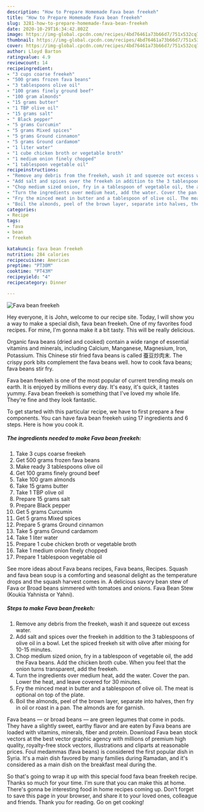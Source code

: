 ```yaml
---
description: "How to Prepare Homemade Fava bean freekeh"
title: "How to Prepare Homemade Fava bean freekeh"
slug: 3281-how-to-prepare-homemade-fava-bean-freekeh
date: 2020-10-29T16:34:42.802Z
image: https://img-global.cpcdn.com/recipes/4bd76461a73b66d7/751x532cq70/fava-bean-freekeh-recipe-main-photo.jpg
thumbnail: https://img-global.cpcdn.com/recipes/4bd76461a73b66d7/751x532cq70/fava-bean-freekeh-recipe-main-photo.jpg
cover: https://img-global.cpcdn.com/recipes/4bd76461a73b66d7/751x532cq70/fava-bean-freekeh-recipe-main-photo.jpg
author: Lloyd Barton
ratingvalue: 4.9
reviewcount: 14
recipeingredient:
- "3 cups coarse freekeh"
- "500 grams frozen fava beans"
- "3 tablespoons olive oil"
- "100 grams finely ground beef"
- "100 gram almonds"
- "15 grams butter"
- "1 TBP olive oil"
- "15 grams salt"
- " Black pepper"
- "5 grams Curcumin"
- "5 grams Mixed spices"
- "5 grams Ground cinnamon"
- "5 grams Ground cardamom"
- "1 liter water"
- "1 cube chicken broth or vegetable broth"
- "1 medium onion finely chopped"
- "1 tablespoon vegetable oil"
recipeinstructions:
- "Remove any debris from the freekeh, wash it and squeeze out excess water."
- "Add salt and spices over the freekeh in addition to the 3 tablespoons of olive oil in a bowl. Let the spiced freekeh sit with olive after mixing for 10-15 minutes."
- "Chop medium sized onion, fry in a tablespoon of vegetable oil, the add the Fava beans. Add the chicken broth cube. When you feel that the onion turns transparent, add the freekeh."
- "Turn the ingredients over medium heat, add the water. Cover the pan. Lower the heat, and leave covered for 30 minutes."
- "Fry the minced meat in butter and a tablespoon of olive oil. The meat is optional on top of the plate."
- "Boil the almonds, peel of the brown layer, separate into halves, then fry in oil or roast in a pan. The almonds are for garnish."
categories:
- Recipe
tags:
- fava
- bean
- freekeh

katakunci: fava bean freekeh 
nutrition: 284 calories
recipecuisine: American
preptime: "PT30M"
cooktime: "PT43M"
recipeyield: "4"
recipecategory: Dinner

---
```



![Fava bean freekeh](https://img-global.cpcdn.com/recipes/4bd76461a73b66d7/751x532cq70/fava-bean-freekeh-recipe-main-photo.jpg)

Hey everyone, it is John, welcome to our recipe site. Today, I will show you a way to make a special dish, fava bean freekeh. One of my favorites food recipes. For mine, I'm gonna make it a bit tasty. This will be really delicious.

Organic fava beans (dried and cooked) contain a wide range of essential vitamins and minerals, including Calcium, Manganese, Magnesium, Iron, Potassium. This Chinese stir fried fava beans is called 蚕豆炒肉末. The crispy pork bits complement the fava beans well. how to cook fava beans; fava beans stir fry.

Fava bean freekeh is one of the most popular of current trending meals on earth. It is enjoyed by millions every day. It's easy, it's quick, it tastes yummy. Fava bean freekeh is something that I've loved my whole life. They're fine and they look fantastic.


To get started with this particular recipe, we have to first prepare a few components. You can have fava bean freekeh using 17 ingredients and 6 steps. Here is how you cook it.

<!--inarticleads1-->

##### The ingredients needed to make Fava bean freekeh:

1. Take 3 cups coarse freekeh
1. Get 500 grams frozen fava beans
1. Make ready 3 tablespoons olive oil
1. Get 100 grams finely ground beef
1. Take 100 gram almonds
1. Take 15 grams butter
1. Take 1 TBP olive oil
1. Prepare 15 grams salt
1. Prepare  Black pepper
1. Get 5 grams Curcumin
1. Get 5 grams Mixed spices
1. Prepare 5 grams Ground cinnamon
1. Take 5 grams Ground cardamom
1. Take 1 liter water
1. Prepare 1 cube chicken broth or vegetable broth
1. Take 1 medium onion finely chopped
1. Prepare 1 tablespoon vegetable oil


See more ideas about Fava beans recipes, Fava beans, Recipes. Squash and fava bean soup is a comforting and seasonal delight as the temperature drops and the squash harvest comes in. A delicious savory bean stew of Fava or Broad beans simmered with tomatoes and onions. Fava Bean Stew (Koukia Yahnista or Yahni). 

<!--inarticleads2-->

##### Steps to make Fava bean freekeh:

1. Remove any debris from the freekeh, wash it and squeeze out excess water.
1. Add salt and spices over the freekeh in addition to the 3 tablespoons of olive oil in a bowl. Let the spiced freekeh sit with olive after mixing for 10-15 minutes.
1. Chop medium sized onion, fry in a tablespoon of vegetable oil, the add the Fava beans. Add the chicken broth cube. When you feel that the onion turns transparent, add the freekeh.
1. Turn the ingredients over medium heat, add the water. Cover the pan. Lower the heat, and leave covered for 30 minutes.
1. Fry the minced meat in butter and a tablespoon of olive oil. The meat is optional on top of the plate.
1. Boil the almonds, peel of the brown layer, separate into halves, then fry in oil or roast in a pan. The almonds are for garnish.


Fava beans — or broad beans — are green legumes that come in pods. They have a slightly sweet, earthy flavor and are eaten by Fava beans are loaded with vitamins, minerals, fiber and protein. Download Fava bean stock vectors at the best vector graphic agency with millions of premium high quality, royalty-free stock vectors, illustrations and cliparts at reasonable prices. Foul medammas (fava beans) is considered the first popular dish in Syria. It&#39;s a main dish favored by many families during Ramadan, and it&#39;s considered as a main dish on the breakfast meal during the. 

So that's going to wrap it up with this special food fava bean freekeh recipe. Thanks so much for your time. I'm sure that you can make this at home. There's gonna be interesting food in home recipes coming up. Don't forget to save this page in your browser, and share it to your loved ones, colleague and friends. Thank you for reading. Go on get cooking!

